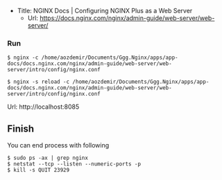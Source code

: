 * Title:	NGINX Docs | Configuring NGINX Plus as a Web Server
  * Url:	https://docs.nginx.com/nginx/admin-guide/web-server/web-server/


### Run
```
$ nginx -c /home/aozdemir/Documents/Ggg.Nginx/apps/app-docs/docs.nginx.com/nginx/admin-guide/web-server/web-server/intro/config/nginx.conf
```
```
$ nginx -s reload -c /home/aozdemir/Documents/Ggg.Nginx/apps/app-docs/docs.nginx.com/nginx/admin-guide/web-server/web-server/intro/config/nginx.conf
```

Url: http://localhost:8085


## Finish
You can end process with following
```
$ sudo ps -ax | grep nginx
$ netstat --tcp --listen --numeric-ports -p
$ kill -s QUIT 23929 
```